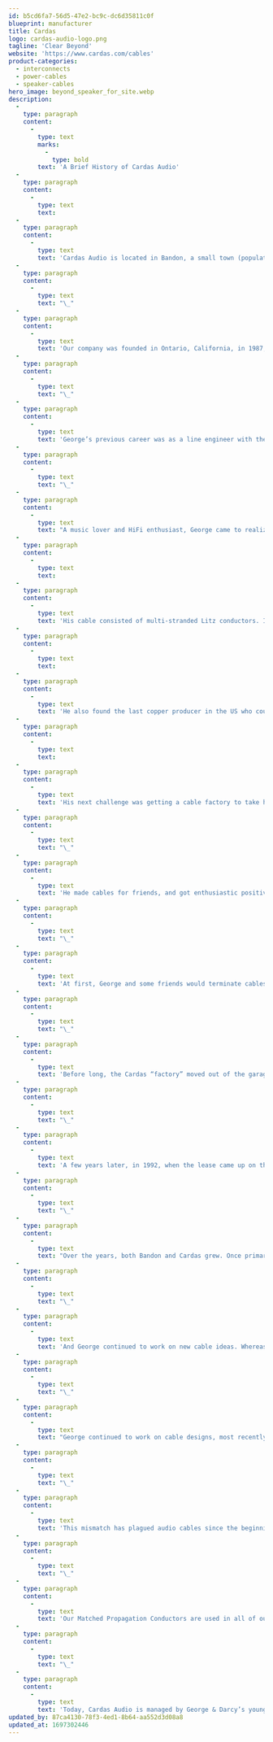 ```yaml
---
id: b5cd6fa7-56d5-47e2-bc9c-dc6d35811c0f
blueprint: manufacturer
title: Cardas
logo: cardas-audio-logo.png
tagline: 'Clear Beyond'
website: 'https://www.cardas.com/cables'
product-categories:
  - interconnects
  - power-cables
  - speaker-cables
hero_image: beyond_speaker_for_site.webp
description:
  -
    type: paragraph
    content:
      -
        type: text
        marks:
          -
            type: bold
        text: 'A Brief History of Cardas Audio'
  -
    type: paragraph
    content:
      -
        type: text
        text: ​
  -
    type: paragraph
    content:
      -
        type: text
        text: 'Cardas Audio is located in Bandon, a small town (population 3,321) on the Southern Oregon Coast, about 1.5 hours north of the California border. We specialize in premium audio cables, consisting of multi-stranded Litz conductors, featuring our own ultra-pure copper. We also produce high quality connectors, chassis wire, bulk cable, and accessories for home & pro audio systems.'
  -
    type: paragraph
    content:
      -
        type: text
        text: "\_"
  -
    type: paragraph
    content:
      -
        type: text
        text: 'Our company was founded in Ontario, California, in 1987, by George Cardas.'
  -
    type: paragraph
    content:
      -
        type: text
        text: "\_"
  -
    type: paragraph
    content:
      -
        type: text
        text: 'George’s previous career was as a line engineer with the telephone company. He had a strong background in challenges of transmitting audio over cable. He was also an avid, and quite successful, semi-pro racing driver. He and his machinist, Mike Colver, came to realize that Golden Ratio proportions could be applied to various aspects of engine and exhaust design. And the results were often so successful that their designs would be banned in their racing league for giving them an unfair advantage.'
  -
    type: paragraph
    content:
      -
        type: text
        text: "\_"
  -
    type: paragraph
    content:
      -
        type: text
        text: "A music lover and HiFi enthusiast, George came to realize that cables were a limiting factor in his audio system. He began experimenting with cable design, applying what he knew from his career with the telephone company, and using Golden Ratio scaling of conductors to reduce resonance, and came up with some very effective designs.\_"
  -
    type: paragraph
    content:
      -
        type: text
        text: ​
  -
    type: paragraph
    content:
      -
        type: text
        text: 'His cable consisted of multi-stranded Litz conductors. In a Litz conductor, every strand of wire has an enamel coating to eliminate cross talk, and to prevent oxidation of the copper. George''s conductors featured Golden Ratio scaled strands, in which the smallest strands were at the center, with each layer of wire being a Golden Ratio step (1:1.618) larger than the layer beneath it. This stranding is a micro-resonance control technique, and George was awarded two US patents (4,980,517 & 4,628,151) for his cable & conductor designs.'
  -
    type: paragraph
    content:
      -
        type: text
        text: ​
  -
    type: paragraph
    content:
      -
        type: text
        text: 'He also found the last copper producer in the US who could make ultra-pure, fine copper wire to his specifications. They were on the verge of closing their doors, but George made a deal with them - keep going, and I''ll keep ordering copper. The copper they produced with George''s method is the purest, highest quality copper wire available.'
  -
    type: paragraph
    content:
      -
        type: text
        text: ​
  -
    type: paragraph
    content:
      -
        type: text
        text: 'His next challenge was getting a cable factory to take him seriously and produce his designs for him. Most of them dealt exclusively with military contracts, and were accustomed to making many thousands of feet of cable at a time. George just wanted a few hundred feet to see if it would sell. Through persistence, he finally persuaded a vendor in Southern California to produce his designs.'
  -
    type: paragraph
    content:
      -
        type: text
        text: "\_"
  -
    type: paragraph
    content:
      -
        type: text
        text: 'He made cables for friends, and got enthusiastic positive feedback. But to make it a business, he had to get his cable into stores. He once again faced resistance. But he finally got his local stereo shop to give his cables a try. The owner was reluctant, but agreed to audition the cables. George came back a few days later, and the guy was blown away. He became George’s first dealer, and sales slowly but steadily grew.'
  -
    type: paragraph
    content:
      -
        type: text
        text: "\_"
  -
    type: paragraph
    content:
      -
        type: text
        text: 'At first, George and some friends would terminate cables in the family garage, and George continued to work at the phone company. But soon, the cable business showed signs of becoming self sustaining. He and his wife, Darcy, decided it made sense for him to take early retirement, and focus on Cardas Audio.'
  -
    type: paragraph
    content:
      -
        type: text
        text: "\_"
  -
    type: paragraph
    content:
      -
        type: text
        text: 'Before long, the Cardas “factory” moved out of the garage, and into a space in an industrial park. And business continued to grow, with new dealers in the US, and distributors in other countries, signing on to represent the cables. George and Darcy’s oldest daughter, Mary, ran the business side of the company, while George focused on product design.'
  -
    type: paragraph
    content:
      -
        type: text
        text: "\_"
  -
    type: paragraph
    content:
      -
        type: text
        text: 'A few years later, in 1992, when the lease came up on the manufacturing space, George and Darcy thought it made sense to consider other options. They could renew the lease and stay put, or… maybe move somewhere else. They decided to drive up the west coast, eventually stopping in Bandon, Oregon. They fell in love with the small town, and decided to move the ocmpany north, bringing with them their staff. Expect Mary. She decided to stay in Southern California. So they brought their middle daughter, Colleen, to take over as manager.'
  -
    type: paragraph
    content:
      -
        type: text
        text: "\_"
  -
    type: paragraph
    content:
      -
        type: text
        text: "Over the years, both Bandon and Cardas grew. Once primary a cranberry farming town, a new golf resort just north of the city, Bandon Dunes, really put Bandon on the map.\_"
  -
    type: paragraph
    content:
      -
        type: text
        text: "\_"
  -
    type: paragraph
    content:
      -
        type: text
        text: 'And George continued to work on new cable ideas. Whereas his early cables, such as Hexlink and Golden Cross, helped tame the edge of early digital recordings, he started to work on more revealing and sonically accurate cables such as Neutral Reference and Golden Reference. And these new cables sold really well.'
  -
    type: paragraph
    content:
      -
        type: text
        text: "\_"
  -
    type: paragraph
    content:
      -
        type: text
        text: "George continued to work on cable designs, most recently receiving US Patent US7674973B2 for what we call the Matched Propagation Conductor. This conductor matches the propagation rate of the signal in the conductor, which is essentially light speed, to that of the dielectric materials, which are generally 30% slower than the speed of light.\_"
  -
    type: paragraph
    content:
      -
        type: text
        text: "\_"
  -
    type: paragraph
    content:
      -
        type: text
        text: 'This mismatch has plagued audio cables since the beginning of the telephone age, causing smeared, unintelligible audio over long distances. Telephone companies attempted to solve the issue using loading coils, developed by Mihajlo Pupin in the early 20th century. George’s solution is much more graceful - and effective - utilizing specific wire-winding pitches and carefully selected dielectric materials, eliminating the issue within the cable, and continuously throughout the cable.'
  -
    type: paragraph
    content:
      -
        type: text
        text: "\_"
  -
    type: paragraph
    content:
      -
        type: text
        text: 'Our Matched Propagation Conductors are used in all of our cables within the Clear range, which includes Clear Sky, Clear Cygnus, Clear SE9 MP, Clear Reflection, Clear, and Clear Beyond.'
  -
    type: paragraph
    content:
      -
        type: text
        text: "\_"
  -
    type: paragraph
    content:
      -
        type: text
        text: 'Today, Cardas Audio is managed by George & Darcy’s youngest daughter, Angela. George continues to be the head designer of Cardas products, and he and Darcy split their time between Bandon, and Chapala, Mexico. And our capable staff holds down the fort while they’re away'
updated_by: 87ca4130-78f3-4ed1-8b64-aa552d3d08a8
updated_at: 1697302446
---
```


